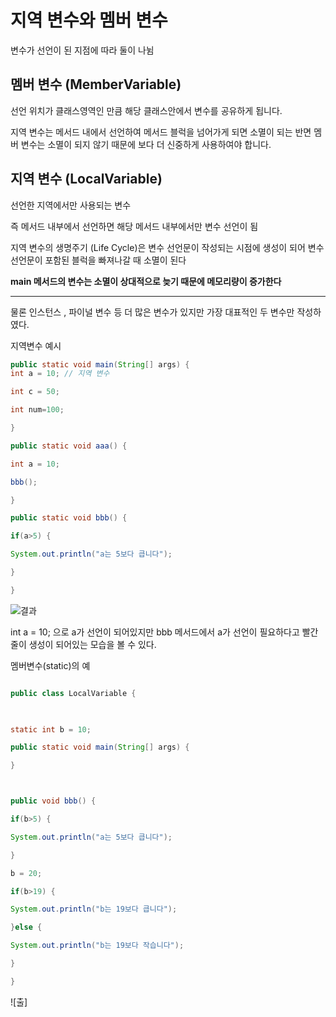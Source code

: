 
# 지역 변수와 멤버 변수


변수가 선언이 된 지점에 따라 둘이 나뉨 

## 멤버 변수 (MemberVariable)

선언 위치가 클래스영역인 만큼 해당 클래스안에서 변수를 공유하게 됩니다.

지역 변수는 메서드 내에서 선언하여 메서드 블럭을 넘어가게 되면 소멸이 되는 반면 멤버 변수는 소멸이 되지 않기 때문에 보다 더 신중하게 사용하여야 합니다.
## 지역 변수 (LocalVariable)

선언한 지역에서만 사용되는 변수 

즉 메서드 내부에서 선언하면 해당 메서드 내부에서만 변수 선언이 됨 

지역 변수의 생명주기 (Life Cycle)은 
변수 선언문이 작성되는 시점에 생성이 되어 
변수 선언문이 포함된 블럭을 빠져나갈 때 소멸이 된다

**main 메서드의 변수는 소멸이 상대적으로 늦기 때문에 메모리량이 증가한다**

---

물론 인스턴스 , 파이널 변수 등 더 많은 변수가 있지만 가장 대표적인 두 변수만 작성하였다.

지역변수 예시 
```java
public static void main(String[] args) {
int a = 10; // 지역 변수

int c = 50;

int num=100;

}

public static void aaa() {

int a = 10;

bbb();

}

public static void bbb() {

if(a>5) {

System.out.println("a는 5보다 큽니다");

}

}


```

![결과](https://github.com/juniel1299/juniel1299.github.io/assets/62318700/13b98f21-f231-4c45-b52f-a407caa3e268)

int a = 10; 으로 a가 선언이 되어있지만 bbb 메서드에서 a가 선언이 필요하다고 빨간 줄이 생성이 되어있는 모습을 볼 수 있다.



멤버변수(static)의 예
```java

public class LocalVariable {

  

static int b = 10;

public static void main(String[] args) {

}



public void bbb() {

if(b>5) {

System.out.println("a는 5보다 큽니다");

}

b = 20;

if(b>19) {

System.out.println("b는 19보다 큽니다");

}else {

System.out.println("b는 19보다 작습니다");

}

}
```
![출]